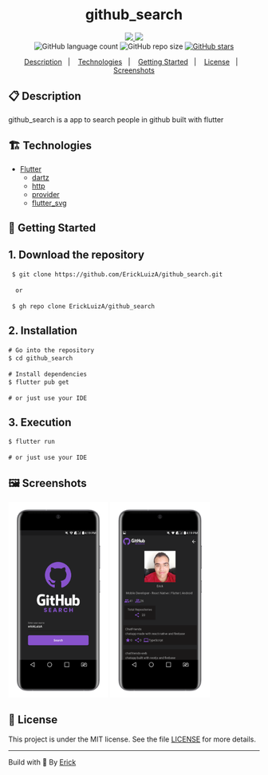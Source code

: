 <h1 align="center"> github_search </h1>

<p align="center">
  <a href="https://github.com/ErickLuizA/github_search/graphs/commit-activity" alt="Maintenance">
    <img src="https://img.shields.io/badge/Maintained%3F-yes-1EAE72.svg" />
  </a>

  <a href="./LICENSE" alt="License: MIT">
    <img src="https://img.shields.io/badge/License-MIT-1EAE72.svg" />
  </a>

<br/>

<img alt="GitHub language count" src="https://img.shields.io/github/languages/count/ErickLuizA/github_search?color=blue">

<img alt="GitHub repo size" src="https://img.shields.io/github/repo-size/ErickLuizA/github_search">

<a href="https://github.com/ErickLuizA/github_search/stargazers">
  <img alt="GitHub stars" src="https://img.shields.io/github/stars/ErickLuizA/github_search?style=social">
</a>

<p align="center">
  <a href="#clipboard-description">Description</a>&nbsp;&nbsp;&nbsp;|&nbsp;&nbsp;&nbsp;
  <a href="#building_construction-technologies">Technologies</a>&nbsp;&nbsp;&nbsp;|&nbsp;&nbsp;&nbsp;
  <a href="#rocket-getting-started">Getting Started</a>&nbsp;&nbsp;&nbsp;|&nbsp;&nbsp;&nbsp;
  <a href="#memo-license">License</a>&nbsp;&nbsp;&nbsp;|&nbsp;&nbsp;&nbsp;
  <a href="#framed_picture-screenshots">Screenshots</a>
</p>


## :clipboard: Description

github_search is a app to search people in github built with flutter


## :building_construction: Technologies

- [Flutter](https://flutter.dev/)
  - [dartz](https://pub.dev/packages/dartz)
  - [http](https://pub.dev/packages/http)
  - [provider](https://pub.dev/packages/provider)
  - [flutter_svg](https://pub.dev/packages/flutter_svg)


## :rocket: Getting Started

## 1. Download the repository

```shell
 $ git clone https://github.com/ErickLuizA/github_search.git
  
  or 

 $ gh repo clone ErickLuizA/github_search
```

## 2. Installation

```shell
# Go into the repository
$ cd github_search

# Install dependencies
$ flutter pub get 

# or just use your IDE
```

## 3. Execution

```shell
$ flutter run

# or just use your IDE
```

## :framed_picture: Screenshots

<div>
  <img alt="github_search screen" src="./.github/home_screen.png"  width="200"/>
  <img alt="github_search screen" src="./.github/details_screen.png"  width="200"/>
</div>

## :memo: License


This project is under the MIT license. See the file [LICENSE](LICENSE) for more details.

---

Build with 💙 By [Erick](https://www.linkedin.com/in/erick-luiz-47151a1a4/)
